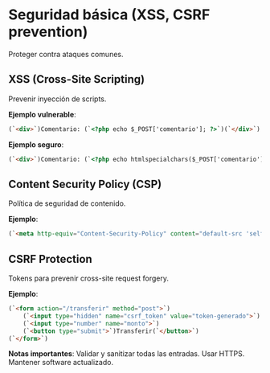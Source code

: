 # Seguridad básica (XSS, CSRF prevention)

Proteger contra ataques comunes.

## XSS (Cross-Site Scripting)

Prevenir inyección de scripts.

**Ejemplo vulnerable**:

```html
(`<div>`)Comentario: (`<?php echo $_POST['comentario']; ?>`)(`</div>`)
```

**Ejemplo seguro**:

```html
(`<div>`)Comentario: (`<?php echo htmlspecialchars($_POST['comentario']); ?>`)(`</div>`)
```

## Content Security Policy (CSP)

Política de seguridad de contenido.

**Ejemplo**:

```html
(`<meta http-equiv="Content-Security-Policy" content="default-src 'self'; script-src 'self' https://apis.google.com">`)
```

## CSRF Protection

Tokens para prevenir cross-site request forgery.

**Ejemplo**:

```html
(`<form action="/transferir" method="post">`)
    (`<input type="hidden" name="csrf_token" value="token-generado">`)
    (`<input type="number" name="monto">`)
    (`<button type="submit">`)Transferir(`</button>`)
(`</form>`)
```

**Notas importantes**: Validar y sanitizar todas las entradas. Usar HTTPS. Mantener software actualizado.